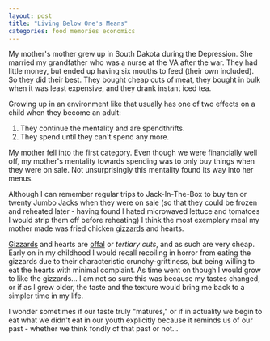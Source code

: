 ```yaml
---
layout: post
title: "Living Below One's Means"
categories: food memories economics
---
```

My mother's mother grew up in South Dakota during the Depression.  She married my grandfather who was a nurse at the VA after the war.  They had little money, but ended up having six mouths to feed (their own included).  So they did their best.  They bought cheap cuts of meat, they bought in bulk when it was least expensive, and they drank instant iced tea.

Growing up in an environment like that usually has one of two effects on a child when they become an adult:

1. They continue the mentality and are spendthrifts.
2. They spend until they can't spend any more.

My mother fell into the first category.  Even though we were financially well off, my mother's mentality towards spending was to only buy things when they were on sale.  Not unsurprisingly this mentality found its way into her menus.

Although I can remember regular trips to Jack-In-The-Box to buy ten or twenty Jumbo Jacks when they were on sale (so that they could be frozen and reheated later - having found I hated microwaved lettuce and tomatoes I would strip them off before reheating) I think the most exemplary meal my mother made was fried chicken [gizzards][1] and hearts.

[Gizzards][1] and hearts are [offal][2] or *tertiary cuts*, and as such are very cheap.  Early on in my childhood I would recall recoiling in horror from eating the gizzards due to their characteristic crunchy-grittiness, but being willing to eat the hearts with minimal complaint.  As time went on though I would grow to like the gizzards...  I am not so sure this was because my tastes changed, or if as I grew older, the taste and the texture would bring me back to a simpler time in my life.

I wonder sometimes if our taste truly "matures," or if in actuality we begin to eat what we didn't eat in our youth explicitly because it reminds us of our past - whether we think fondly of that past or not... 



[1]: http://en.wikipedia.org/wiki/Gizzard
[2]: http://en.wikipedia.org/wiki/Offal
